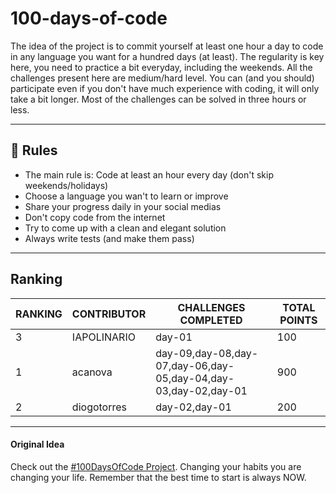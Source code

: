# 100-days-of-code

The idea of the project is to commit yourself at least one hour a day to code in any language you want for a hundred days (at least). The regularity is key here, you need to practice a bit everyday, including the weekends.
All the challenges present here are medium/hard level. You can (and you should) participate even if you don't have much experience with coding, it will only take a bit longer.
Most of the challenges can be solved in three hours or less.

---

## 🚩 Rules

- The main rule is: Code at least an hour every day (don't skip weekends/holidays)
- Choose a language you wan't to learn or improve
- Share your progress daily in your social medias
- Don't copy code from the internet
- Try to come up with a clean and elegant solution
- Always write tests (and make them pass)

---

## Ranking

| RANKING | CONTRIBUTOR | CHALLENGES COMPLETED                                           | TOTAL POINTS |
| ------- | ----------- | -------------------------------------------------------------- | ------------ |
| 3       | IAPOLINARIO | day-01                                                         | 100          |
| 1       | acanova     | day-09,day-08,day-07,day-06,day-05,day-04,day-03,day-02,day-01 | 900          |
| 2       | diogotorres | day-02,day-01                                                  | 200          |

---

#### Original Idea

Check out the [#100DaysOfCode Project](https://www.100daysofcode.com/). Changing your habits you are changing your life. Remember that the best time to start is always NOW.
